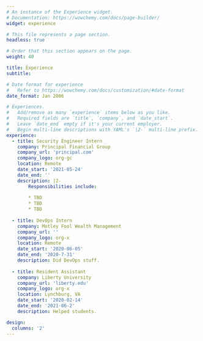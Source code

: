 ```yaml
---
# An instance of the Experience widget.
# Documentation: https://wowchemy.com/docs/page-builder/
widget: experience

# This file represents a page section.
headless: true

# Order that this section appears on the page.
weight: 40

title: Experience
subtitle:

# Date format for experience
#   Refer to https://wowchemy.com/docs/customization/#date-format
date_format: Jan 2006

# Experiences.
#   Add/remove as many `experience` items below as you like.
#   Required fields are `title`, `company`, and `date_start`.
#   Leave `date_end` empty if it's your current employer.
#   Begin multi-line descriptions with YAML's `|2-` multi-line prefix.
experience:
  - title: Security Engineer Intern
    company: Principal Financial Group
    company_url: 'principal.com'
    company_logo: org-gc
    location: Remote
    date_start: '2021-05-24'
    date_end: ''
    description: |2-
        Responsibilities include:
        
        * TBD
        * TBD
        * TBD
        
  - title: DevOps Intern
    company: Motley Fool Wealth Management
    company_url: ''
    company_logo: org-x
    location: Remote
    date_start: '2020-06-05'
    date_end: '2020-7-31'
    description: Did DevOps stuff.
    
  - title: Resident Assistant
    company: Liberty University
    company_url: 'liberty.edu'
    company_logo: org-x
    location: Lynchburg, VA
    date_start: '2020-02-14'
    date_end: '2021-06-2'
    description: Helped students.

design:
  columns: '2'
---
```

